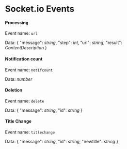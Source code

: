 # Socket.io Events

#### Processing
Event name: `url`

Data:
{ "message": *string*, "step": *int*, "url": *string*, "result": *ContentDescription* }



#### Notification count
Event name: `notifcount`

Data: *number*



#### Deletion 
Event name: `delete`

Data: 
{ "message": *string*, "id": *string* }



#### Title Change
Event name: `titlechange`

Data: 
{ "message": *string*, "id": *string*, "newtitle": *string* }